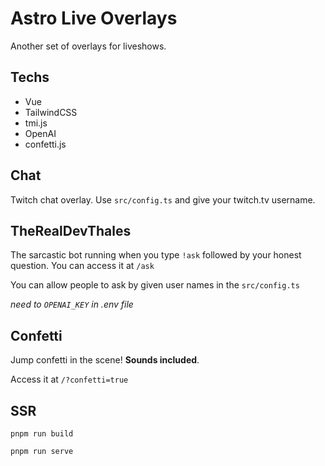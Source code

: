 # Astro Live Overlays

Another set of overlays for liveshows.

## Techs

- Vue
- TailwindCSS
- tmi.js
- OpenAI
- confetti.js

## Chat

Twitch chat overlay. 
Use `src/config.ts` and give your twitch.tv username. 

## TheRealDevThales

The sarcastic bot running when you type `!ask` followed by your honest question.
You can access it at `/ask`

You can allow people to ask by given user names in the `src/config.ts`

_need to `OPENAI_KEY` in .env file_


## Confetti

Jump confetti in the scene! **Sounds included**.

Access it at `/?confetti=true`

## SSR

`pnpm run build`

`pnpm run serve`